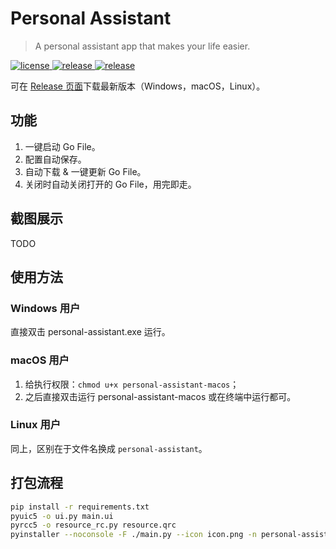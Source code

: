 ﻿# Personal Assistant
> A personal assistant app that makes your life easier.


<p>
  <a href="https://raw.githubusercontent.com/songquanpeng/personal-assistant/main/LICENSE">
    <img src="https://img.shields.io/github/license/songquanpeng/personal-assistant?color=brightgreen" alt="license">
  </a>
  <a href="https://github.com/songquanpeng/personal-assistant/releases/latest">
    <img src="https://img.shields.io/github/v/release/songquanpeng/personal-assistant?color=brightgreen&include_prereleases" alt="release">
  </a>
  <a href="https://github.com/songquanpeng/personal-assistant/releases/latest">
    <img src="https://img.shields.io/github/downloads/songquanpeng/personal-assistant/total?color=brightgreen&include_prereleases" alt="release">
  </a>
</p>

可在 [Release 页面](https://github.com/songquanpeng/gofile-lancher/releases/latest)下载最新版本（Windows，macOS，Linux）。

## 功能
1. 一键启动 Go File。
2. 配置自动保存。
3. 自动下载 & 一键更新 Go File。
4. 关闭时自动关闭打开的 Go File，用完即走。

## 截图展示
TODO

## 使用方法
### Windows 用户  
直接双击 personal-assistant.exe 运行。

### macOS 用户
1. 给执行权限：`chmod u+x personal-assistant-macos`；
2. 之后直接双击运行 personal-assistant-macos 或在终端中运行都可。

### Linux 用户
同上，区别在于文件名换成 `personal-assistant`。

## 打包流程
```bash
pip install -r requirements.txt
pyuic5 -o ui.py main.ui
pyrcc5 -o resource_rc.py resource.qrc 
pyinstaller --noconsole -F ./main.py --icon icon.png -n personal-assistant.exe
```
